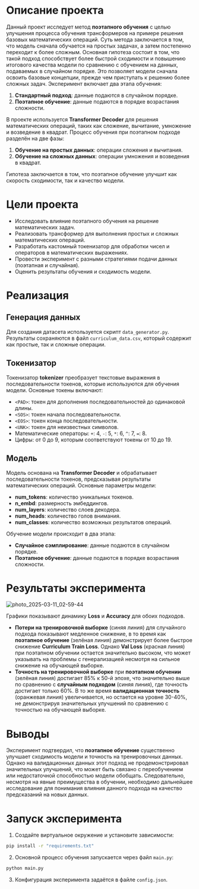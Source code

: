 
# Описание проекта

Данный проект исследует метод **поэтапного обучения** с целью улучшения процесса обучения трансформеров на примере решения базовых математических операций. Суть метода заключается в том, что модель сначала обучается на простых задачах, а затем постепенно переходит к более сложным. Основная гипотеза состоит в том, что такой подход способствует более быстрой сходимости и повышению итогового качества модели по сравнению с обучением на данных, подаваемых в случайном порядке. Это позволяет модели сначала освоить базовые концепции, прежде чем приступать к решению более сложных задач. Эксперимент включает два этапа обучения:

1. **Стандартный подход**: данные подаются в случайном порядке.
2. **Поэтапное обучение**: данные подаются в порядке возрастания сложности.

В проекте используется **Transformer Decoder** для решения математических операций, таких как сложение, вычитание, умножение и возведение в квадрат. Процесс обучения при поэтапном подходе разделён на две фазы:

1. **Обучение на простых данных**: операции сложения и вычитания.
2. **Обучение на сложных данных**: операции умножения и возведения в квадрат.

Гипотеза заключается в том, что поэтапное обучение улучшит как скорость сходимости, так и качество модели.

# Цели проекта

- Исследовать влияние поэтапного обучения на решение математических задач.
- Реализовать трансформер для выполнения простых и сложных математических операций.
- Разработать кастомный токенизатор для обработки чисел и операторов в математических выражениях.
- Провести эксперимент с разными стратегиями подачи данных (поэтапная и случайная).
- Оценить результаты обучения и сходимость модели.
# Реализация
## Генерация данных

Для создания датасета используется скрипт `data_generator.py`. Результаты сохраняются в файл `curriculum_data.csv`, который содержит как простые, так и сложные операции.


## Токенизатор
Токенизатор **tokenizer** преобразует текстовые выражения в последовательности токенов, которые используются для обучения модели. Основные токены включают:

- `<PAD>`: токен для дополнения последовательностей до одинаковой длины. 
- `<SOS>`: токен начала последовательности. 
- `<EOS>`: токен конца последовательности. 
- `<UNK>`: токен для неизвестных символов. 
- Математические операторы: `+`: 4, `-`: 5, `*`: 6, `^`: 7, `=`: 8. 
- Цифры: от 0 до 9, которым соответствуют токены от 10 до 19.

## Модель
Модель основана на **Transformer Decoder** и обрабатывает последовательности токенов, предсказывая результаты математических операций. Основные параметры модели:
- **num_tokens**: количество уникальных токенов. 
- **n_embd**: размерность эмбеддингов. 
- **num_layers**: количество слоев декодера. 
- **num_heads**: количество голов внимания. 
- **num_classes**: количество возможных результатов операций. 

Обучение модели происходит в два этапа:

- **Случайное сэмплирование**: данные подаются в случайном порядке. 
- **Поэтапное обучение**: данные подаются в порядке возрастания сложности.


# Результаты эксперимента

![photo_2025-03-11_02-59-44](https://github.com/user-attachments/assets/3e8b1ee1-55c3-44ad-9262-be7c27f7cbae)


Графики показывают динамику **Loss** и **Accuracy** для обоих подходов.

- **Потери на тренировочной выборке** (синяя линия) для случайного подхода показывают медленное снижение, в то время как **поэтапное обучение** (зелёная линия) демонстрирует более быстрое снижение **Curriculum Train Loss**. Однако **Val Loss** (красная линия) при поэтапном обучении остается значительно высоком, что может указывать на проблемы с генерализацией несмотря на сильное снижение на обучающей выборке.
- **Точность на тренировочной выборке** при **поэтапном обучении** (зелёная линия) достигает 85% к 50-й эпохе, что значительно выше по сравнению с **случайным подходом** (синяя линия), где точность достигает только 60%. В то же время **валидационная точность** (оранжевая линия) увеличивается, но остается на уровне 30-40%, не демонстрируя значительных улучшений по сравнению с точностью на обучающей выборке.

# Выводы

Эксперимент подтвердил, что **поэтапное обучение** существенно улучшает сходимость модели и точность на тренировочных данных. Однако на валидационных данных этот подход не продемонстрировал значительных улучшений, что может быть связано с переобучением или недостаточной способностью модели обобщать. Следовательно, несмотря на явные преимущества в обучении, необходимо дальнейшее исследование для понимания влияния данного подхода на качество предсказаний на новых данных.

# Запуск эксперимента

1. Создайте виртуальное окружение и установите зависимости:
```bash
pip install -r "requirements.txt"
```
2. Основной процесс обучения запускается через файл `main.py`:
```bash
python main.py
```

3. Конфигурация эксперимента задаётся в файле `config.json`.

